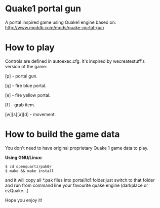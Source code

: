 Quake1 portal gun
=================

A portal inspired game using Quake1 engine based on:
http://www.moddb.com/mods/quake-portal-gun

How to play
===========

Controls are defined in autoexec.cfg. It's inspired by wecreatestuff's version of the game:

[p] - portal gun.

[q] - fire blue portal.

[e] - fire yellow portal.

[f] - grab item.

[w][s][a][d] - movement.

How to build the game data
==========================

You don't need to have original proprietary Quake 1 game data to play.

**Using GNU/Linux:**
```
$ cd openquartz/pak0/
$ make && make install
```

and it will copy all *.pak files into portal/id1 folder.just switch to that folder and run from command line your favourite quake engine (darkplace or ezQuake...)

Hope you enjoy it!

